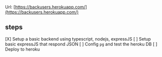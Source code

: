 Url: [https://backusers.herokuapp.com/](https://backusers.herokuapp.com/)

## steps

[X] Setup a basic backend using typescript, nodejs, expressJS
[ ] Setup  basic expressJS that respond JSON
[ ] Config `pg` and test the heroku DB
[ ] Deploy to heroku